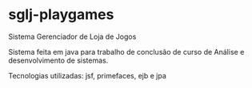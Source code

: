 # sglj-playgames

Sistema Gerenciador de Loja de Jogos

Sistema feita em java para trabalho de conclusão de curso de Análise e desenvolvimento de sistemas.

Tecnologias utilizadas: jsf, primefaces, ejb e jpa
